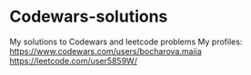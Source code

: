 # Codewars-solutions
My solutions to Codewars and leetcode problems
My profiles:
https://www.codewars.com/users/bocharova.maiia
https://leetcode.com/user5859W/
